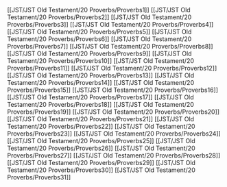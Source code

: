 [[JST/JST Old Testament/20 Proverbs/Proverbs1]]
[[JST/JST Old Testament/20 Proverbs/Proverbs2]]
[[JST/JST Old Testament/20 Proverbs/Proverbs3]]
[[JST/JST Old Testament/20 Proverbs/Proverbs4]]
[[JST/JST Old Testament/20 Proverbs/Proverbs5]]
[[JST/JST Old Testament/20 Proverbs/Proverbs6]]
[[JST/JST Old Testament/20 Proverbs/Proverbs7]]
[[JST/JST Old Testament/20 Proverbs/Proverbs8]]
[[JST/JST Old Testament/20 Proverbs/Proverbs9]]
[[JST/JST Old Testament/20 Proverbs/Proverbs10]]
[[JST/JST Old Testament/20 Proverbs/Proverbs11]]
[[JST/JST Old Testament/20 Proverbs/Proverbs12]]
[[JST/JST Old Testament/20 Proverbs/Proverbs13]]
[[JST/JST Old Testament/20 Proverbs/Proverbs14]]
[[JST/JST Old Testament/20 Proverbs/Proverbs15]]
[[JST/JST Old Testament/20 Proverbs/Proverbs16]]
[[JST/JST Old Testament/20 Proverbs/Proverbs17]]
[[JST/JST Old Testament/20 Proverbs/Proverbs18]]
[[JST/JST Old Testament/20 Proverbs/Proverbs19]]
[[JST/JST Old Testament/20 Proverbs/Proverbs20]]
[[JST/JST Old Testament/20 Proverbs/Proverbs21]]
[[JST/JST Old Testament/20 Proverbs/Proverbs22]]
[[JST/JST Old Testament/20 Proverbs/Proverbs23]]
[[JST/JST Old Testament/20 Proverbs/Proverbs24]]
[[JST/JST Old Testament/20 Proverbs/Proverbs25]]
[[JST/JST Old Testament/20 Proverbs/Proverbs26]]
[[JST/JST Old Testament/20 Proverbs/Proverbs27]]
[[JST/JST Old Testament/20 Proverbs/Proverbs28]]
[[JST/JST Old Testament/20 Proverbs/Proverbs29]]
[[JST/JST Old Testament/20 Proverbs/Proverbs30]]
[[JST/JST Old Testament/20 Proverbs/Proverbs31]]
